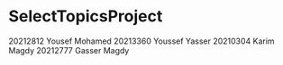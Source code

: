 # SelectTopicsProject
20212812	Yousef Mohamed 
20213360	Youssef Yasser
20210304	Karim Magdy
20212777	Gasser Magdy 

